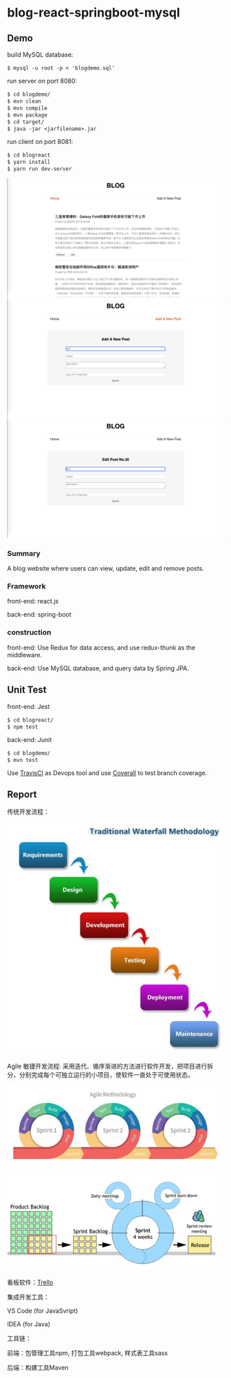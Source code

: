 # blog-react-springboot-mysql

## Demo

build MySQL database:

```
$ mysql -u root -p < 'blogdemo.sql' 
```

run server on port 8080:

```
$ cd blogdemo/
$ mvn clean
$ mvn compile
$ mvn package
$ cd target/
$ java -jar <jarfilename>.jar
```

run client on port 8081:

```
$ cd blogreact
$ yarn install
$ yarn run dev-server
```

![image](https://github.com/OliviaWYQ/blog-react-springboot-mysql/blob/master/report/home.png)
![image](https://github.com/OliviaWYQ/blog-react-springboot-mysql/blob/master/report/add.png)
![image](https://github.com/OliviaWYQ/blog-react-springboot-mysql/blob/master/report/edit.png)
  
### Summary

A blog website where users can view, update, edit and remove posts.

### Framework

front-end: react.js

back-end: spring-boot

### construction

front-end: 
Use Redux for data access, and use redux-thunk as the middleware.

back-end:
Use MySQL database, and query data by Spring JPA.

## Unit Test

front-end: Jest

```
$ cd blogreact/
$ npm test
```

back-end: Junit

```
$ cd blogdemo/
$ mvn test
```

Use [TravisCI](https://travis-ci.com/OliviaWYQ/blog-react-springboot-mysql) as Devops tool and use [Coverall](https://coveralls.io/github/OliviaWYQ/blog-react-springboot-mysql) to test branch coverage.

## Report

传统开发流程：

![image](https://github.com/OliviaWYQ/blog-react-springboot-mysql/blob/master/report/waterfall.png)

Agile 敏捷开发流程: 采用迭代、循序渐进的方法进行软件开发，把项目进行拆分，分别完成每个可独立运行的小项目，使软件一直处于可使用状态。

![image](https://github.com/OliviaWYQ/blog-react-springboot-mysql/blob/master/report/agile.png)

![image](https://github.com/OliviaWYQ/blog-react-springboot-mysql/blob/master/report/ScrumModel.jpg)

看板软件：[Trello](https://trello.com/b/QvWv9Y9a/demo)

集成开发工具：

VS Code (for JavaSvript)

IDEA (for Java)

工具链：

前端：包管理工具npm, 打包工具webpack, 样式表工具sass

后端：构建工具Maven
